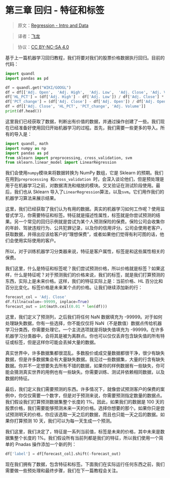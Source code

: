 # 第三章 回归 - 特征和标签

> 原文：[Regression - Intro and Data](https://pythonprogramming.net/features-labels-machine-learning-tutorial/)

> 译者：[飞龙](https://github.com/)

> 协议：[CC BY-NC-SA 4.0](http://creativecommons.org/licenses/by-nc-sa/4.0/)

基于上一篇机器学习回归教程，我们将要对我们的股票价格数据执行回归。目前的代码：

```py
import quandl
import pandas as pd

df = quandl.get("WIKI/GOOGL")
df = df[['Adj. Open',  'Adj. High',  'Adj. Low',  'Adj. Close', 'Adj. Volume']]
df['HL_PCT'] = (df['Adj. High'] - df['Adj. Low']) / df['Adj. Close'] * 100.0
df['PCT_change'] = (df['Adj. Close'] - df['Adj. Open']) / df['Adj. Open'] * 100.0
df = df[['Adj. Close', 'HL_PCT', 'PCT_change', 'Adj. Volume']]
print(df.head())
```

这里我们已经获取了数据，判断出有价值的数据，并通过操作创建了一些。我们现在已经准备好使用回归开始机器学习的过程。首先，我们需要一些更多的导入。所有的导入是：

```py
import quandl, math
import numpy as np
import pandas as pd
from sklearn import preprocessing, cross_validation, svm
from sklearn.linear_model import LinearRegression
```

我们会使用`numpy`模块来将数据转换为 NumPy 数组，它是 Sklearn 的预期。我们在用到`preprocessing `和`cross_validation `时，会深入谈论他们，但是预处理是用于在机器学习之前，对数据清洗和缩放的模块。交叉验证在测试阶段使用。最后，我们也从 Sklearn 导入了`LinearRegression`算法，以及`svm`。它们用作我们的机器学习算法来展示结果。

这里，我们已经获取了我们认为有用的数据。真实的机器学习如何工作呢？使用监督式学习，你需要特征和标签。特征就是描述性属性，标签就是你尝试预测的结果。另一个常见的回归示例就是尝试为某个人预测保险的保费。保险公司会收集你的年龄、驾驶违规行为、公共犯罪记录，以及你的信用评分。公司会使用老客户，获取数据，并得出应该给客户的“理想保费”，或者如果他们觉得有利可图的话，他们会使用实际使用的客户。

所以，对于训练机器学习分类器来说，特征是客户属性，标签是和这些属性相关的保费。

我们这里，什么是特征和标签呢？我们尝试预测价格，所以价格就是标签？如果这样，什么是特征呢？对于预测我们的价格来说，我们的标签，就是我们打算预测的东西，实际上是未来价格。这样，我们的特征实际上是：当前价格、HL 百分比和百分比变化。标签价格是未来某个点的价格。让我们继续添加新的行：

```py
forecast_col = 'Adj. Close'
df.fillna(value=-99999, inplace=True)
forecast_out = int(math.ceil(0.01 * len(df)))
```

这里，我们定义了预测列，之后我们将任何 NaN 数据填充为 -99999。对于如何处理缺失数据，你有一些选择，你不能仅仅将 NaN（不是数值）数据点传给机器学习分类西，你需要处理它。一个主流选项就是将缺失值填充为 -99999。在许多机器学习分类器中，会将其是被为离群点。你也可以仅仅丢弃包含缺失值的所有特征或标签，但是这样你可能会丢掉大量的数据。

真实世界中，许多数据集都很混乱。多数股价或成交量数据都很干净，很少有缺失数据，但是许多数据集会有大量缺失数据。我见过一些数据集，大量的行含有缺失数据。你并不一定想要失去所有不错的数据，如果你的样例数据有一些缺失，你可能会猜测真实世界的用例也有一些缺失。你需要训练、测试并依赖相同数据，以及数据的特征。

最后，我们定义我们需要预测的东西。许多情况下，就像尝试预测客户的保费的案例中，你仅仅需要一个数字，但是对于预测来说，你需要预测指定数量的数据点。我们假设我们打算预测数据集整个长度的 1%。因此，如果我们的数据是 100 天的股票价格，我们需要能够预测未来一天的价格。选择你想要的那个。如果你只是尝试预测明天的价格，你应该选取一天之后的数据，而且也只能一天之后的数据。如果你打算预测 10 天，我们可以为每一天生成一个预测。

我们这里，我们决定了，特征是一系列当前值，标签是未来的价格，其中未来是数据集整个长度的 1%。我们假设所有当前列都是我们的特征，所以我们使用一个简单的 Pnadas 操作添加一个新的列：

```py
df['label'] = df[forecast_col].shift(-forecast_out)
```

现在我们拥有了数据，包含特征和标签。下面我们在实际运行任何东西之前，我们需要做一些预处理和最终步骤，我们在下一篇教程会关注。
